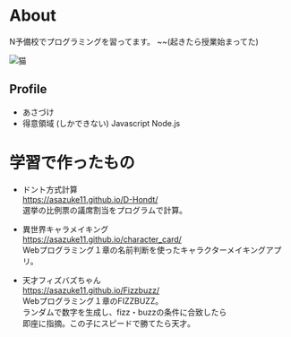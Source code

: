 # About
N予備校でプログラミングを習ってます。
~~(起きたら授業始まってた)

![猫](http://drive.google.com/uc?export=view&id=1emztEeFuim3NnP9wrQxw4SenHMM6L7Vx)
## Profile
- あさづけ
- 得意領域 (しかできない) Javascript Node.js

# 学習で作ったもの
- ドント方式計算  
https://asazuke11.github.io/D-Hondt/  
選挙の比例票の議席割当をプログラムで計算。

- 異世界キャラメイキング  
https://asazuke11.github.io/character_card/  
Webプログラミング１章の名前判断を使ったキャラクターメイキングアプリ。

- 天才フィズバズちゃん  
https://asazuke11.github.io/Fizzbuzz/  
Webプログラミング１章のFIZZBUZZ。  
ランダムで数字を生成し、fizz・buzzの条件に合致したら  
即座に指摘。この子にスピードで勝てたら天才。
